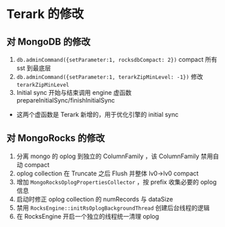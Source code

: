# Terark 的修改

## 对 MongoDB 的修改
1. `db.adminCommand({setParameter:1, rocksdbCompact: 2})` compact 所有 sst 到最底层
1. `db.adminCommand({setParameter:1, terarkZipMinLevel: -1})` 修改 `terarkZipMinLevel`
1. Initial sync 开始与结束调用 engine 虚函数 prepareInitialSync/finishInitialSync
  - 这两个虚函数是 Terark 新增的，用于优化引擎的 initial sync

## 对 MongoRocks 的修改
1. 分离 mongo 的 oplog 到独立的 ColumnFamily ，该 ColumnFamily 禁用自动 compact
1. oplog collection 在 Truncate 之后 Flush 并整体 lv0->lv0 compact
1. 增加 `MongoRocksOplogPropertiesCollector` ，按 prefix 收集必要的 oplog 信息
1. 启动时修正 oplog collection 的 numRecords 与 dataSize
1. 禁用 `RocksEngine::initRsOplogBackgroundThread` 创建后台线程的逻辑
1. 在 RocksEngine 开启一个独立的线程统一清理 oplog
